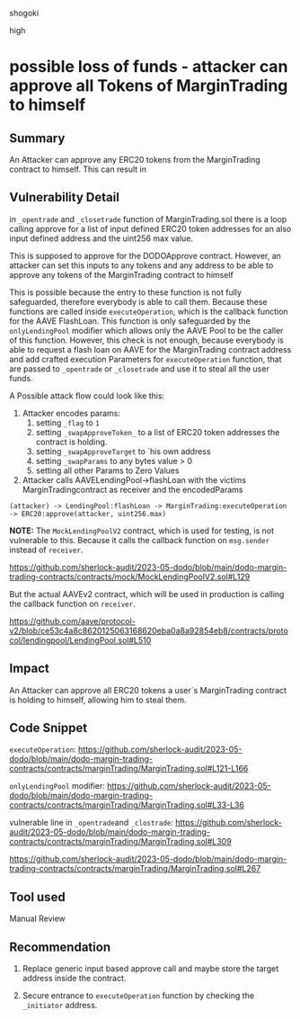 shogoki

high

# possible loss of funds - attacker can approve all Tokens of MarginTrading to himself

## Summary

An Attacker can approve any ERC20 tokens from the MarginTrading contract to himself. 
This can result in 

## Vulnerability Detail

in `_opentrade` and `_closetrade` function of MarginTrading.sol there is a loop calling approve for a list of input defined ERC20 token addresses for an also input defined address and the uint256 max value.

This is supposed to approve for the DODOApprove contract. However, an attacker can set this inputs to any tokens and any address to be able to approve any tokens of the MarginTrading contract to himself

This is possible because the entry to these function is not fully safeguarded, therefore everybody is able to call them. Because these functions are called inside `executeOperation`, which is the callback function for the AAVE FlashLoan. This function is only safeguarded by the `onlyLendingPool` modifier which allows only the AAVE Pool to be the caller of this function. 
However, this check is not enough, because everybody is able to request a flash loan on AAVE for the MarginTrading contract address and add crafted execution Parameters for `executeOperation` function, that are passed to `_opentrade` or `_closetrade` and use it to steal all the user funds.

A Possible attack flow could look like this:

1. Attacker encodes params:
    1. setting `_flag` to `1`
    2. setting `_swapApproveToken_` to a list of ERC20 token addresses the contract is holding.
    3. setting `_swapApproveTarget` to `his own address
    4. setting `_swapParams` to any bytes value > 0
    5. setting all other Params to Zero Values
2. Attacker calls AAVELendingPool->flashLoan with the victims MarginTradingcontract as receiver and the encodedParams

```plain
(attacker) -> LendingPool:flashLoan -> MarginTrading:executeOperation
-> ERC20:approve(attacker, uint256.max) 
```
**NOTE:** The `MockLendingPoolV2` contract, which is used for testing, is not vulnerable to this. Because it calls the callback function on `msg.sender` instead of `receiver`. 

https://github.com/sherlock-audit/2023-05-dodo/blob/main/dodo-margin-trading-contracts/contracts/mock/MockLendingPoolV2.sol#L129

But the actual AAVEv2 contract, which will be used in production is calling the callback function on `receiver`. 

https://github.com/aave/protocol-v2/blob/ce53c4a8c8620125063168620eba0a8a92854eb8/contracts/protocol/lendingpool/LendingPool.sol#L510

## Impact

An Attacker can approve all ERC20 tokens a user´s MarginTrading contract is holding to himself, allowing him to steal them.

## Code Snippet

`executeOperation`:
https://github.com/sherlock-audit/2023-05-dodo/blob/main/dodo-margin-trading-contracts/contracts/marginTrading/MarginTrading.sol#L121-L166

`onlyLendingPool` modifier:
https://github.com/sherlock-audit/2023-05-dodo/blob/main/dodo-margin-trading-contracts/contracts/marginTrading/MarginTrading.sol#L33-L36

vulnerable line in `_opentrade`and `_clostrade`: 
https://github.com/sherlock-audit/2023-05-dodo/blob/main/dodo-margin-trading-contracts/contracts/marginTrading/MarginTrading.sol#L309

https://github.com/sherlock-audit/2023-05-dodo/blob/main/dodo-margin-trading-contracts/contracts/marginTrading/MarginTrading.sol#L267

## Tool used

Manual Review

## Recommendation

1. Replace generic input based approve call and maybe store the target address inside the contract.

2. Secure entrance to `executeOperation` function by checking the `_initiator` address.
